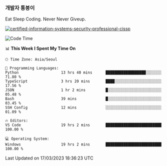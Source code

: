 ### 개발자 통붕이
Eat Sleep Coding.
Never Never Giveup.

[![certified-information-systems-security-professional-cissp](https://user-images.githubusercontent.com/44606727/157613689-acd84ec6-5f8f-4e79-89d9-a8d51f033634.png)](https://www.credly.com/badges/f394a010-85a0-450b-9136-8043af01d71c/public_url)

<!--START_SECTION:waka-->
![Code Time](http://img.shields.io/badge/Code%20Time-1%2C485%20hrs%209%20mins-blue)

📊 **This Week I Spent My Time On** 

```text
🕑︎ Time Zone: Asia/Seoul

💬 Programming Languages: 
Python                   13 hrs 40 mins      ██████████████████░░░░░░░   71.80 % 
TypeScript               3 hrs 20 mins       ████░░░░░░░░░░░░░░░░░░░░░   17.56 % 
JSON                     1 hr 2 mins         █░░░░░░░░░░░░░░░░░░░░░░░░   05.48 % 
Bash                     39 mins             █░░░░░░░░░░░░░░░░░░░░░░░░   03.45 % 
SSH Config               12 mins             ░░░░░░░░░░░░░░░░░░░░░░░░░   01.09 % 

🔥 Editors: 
VS Code                  19 hrs 2 mins       █████████████████████████   100.00 % 

💻 Operating System: 
Windows                  19 hrs 2 mins       █████████████████████████   100.00 % 
```


 Last Updated on 17/03/2023 18:36:23 UTC
<!--END_SECTION:waka-->
